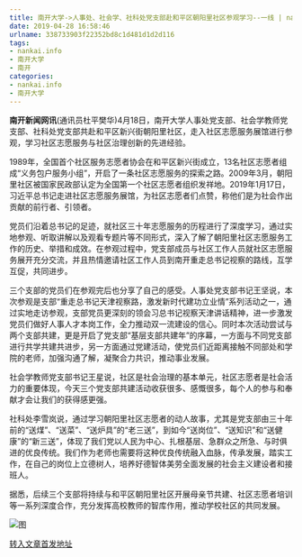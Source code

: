 ```yaml
---
title: 南开大学->人事处、社会学、社科处党支部赴和平区朝阳里社区参观学习--一线 | nankai.info
date: 2019-04-28 16:58:46
urlname: 338733903f22352bd8c1d481d1d2d116
tags: 
- nankai.info
- 南开大学
- 南开
categories:
- nankai.info
- 南开大学
---
```


**南开新闻网讯**(通讯员杜平樊华)4月18日，南开大学人事处党支部、社会学教师党支部、社科处党支部共赴和平区新兴街朝阳里社区，走入社区志愿服务展馆进行参观，学习社区志愿服务与社区治理创新的先进经验。

1989年，全国首个社区服务志愿者协会在和平区新兴街成立，13名社区志愿者组成“义务包户服务小组”，开启了一条社区志愿服务的探索之路。2009年3月，朝阳里社区被国家民政部认定为全国第一个社区志愿者组织发祥地。2019年1月17日，习近平总书记走进社区志愿服务展馆，为社区志愿者们点赞，称他们是为社会作出贡献的前行者、引领者。

党员们沿着总书记的足迹，就社区三十年志愿服务的历程进行了深度学习，通过实地参观、听取讲解以及观看专题片等不同形式，深入了解了朝阳里社区志愿服务工作的历史、举措和成效。在参观过程中，党支部成员与社区工作人员就社区志愿服务展开充分交流，并且热情邀请社区工作人员到南开重走总书记视察的路线，互学互促，共同进步。

三个支部的党员们在参观完后也分享了自己的感受。人事处党支部书记王坚说，本次参观是支部“重走总书记天津视察路，激发新时代建功立业情”系列活动之一，通过实地走访参观，支部党员更深刻的领会习总书记视察天津讲话精神，进一步激发党员们做好人事人才本岗工作，全力推动双一流建设的信心。同时本次活动尝试与两个支部共建，更是开启了党支部“基层支部共建年”的序幕，一方面与不同党支部进行共学共建共进步，另一方面通过党建活动，使党员们近距离接触不同部处和学院的老师，加强沟通了解，凝聚合力共识，推动事业发展。

社会学教师党支部书记王星说，社区是社会治理的基本单元，社区志愿者是社会活力的重要体现，今天三个党支部共建活动收获很多、感慨很多，每个人的参与和奉献才会让我们的获得感更强。

社科处李雪岚说，通过学习朝阳里社区志愿者的动人故事，尤其是党支部由三十年前的“送煤”、“送菜”、“送炉具”的“老三送”，到如今“送岗位”、“送知识”和“送健康”的“新三送”，体现了我们党以人民为中心、扎根基层、急群众之所急、与时俱进的优良传统。我们作为老师也需要将这种优良传统融入血脉，传承发展，踏实工作，在自己的岗位上立德树人，培养好德智体美劳全面发展的社会主义建设者和接班人。

据悉，后续三个支部将持续与和平区朝阳里社区开展母亲节共建、社区志愿者培训等一系列深度合作，充分发挥高校教师的智库作用，推动学校社区的共同发展。

![图](http://news.nankai.edu.cn/pic/0/00/35/02/350205_622027.jpg)

[转入文章首发地址](http://news.nankai.edu.cn/zhxw/system/2019/04/19/000446055.shtml)
